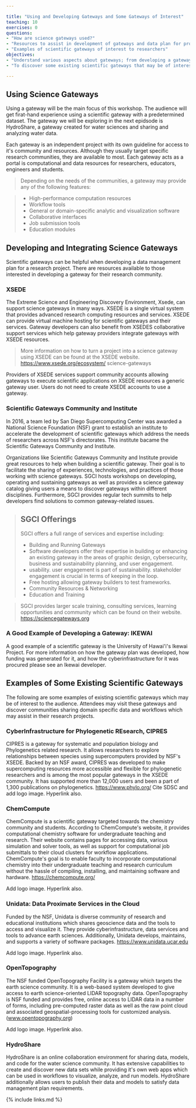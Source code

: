 ```yaml
---

title: "Using and Developing Gateways and Some Gateways of Interest" 
teaching: 10 
exercises: 0 
questions:
- "How are science gateways used?"
- "Resources to assist in development of gateways and data plan for projects"
- "Examples of scientific gateways of interest to researchers"
objectives:
- "Understand various aspects about gateways; from developing a gateway for a project to how to use a gateway."
- "To discover some existing scientific gateways that may be of interest to the audience"

---
```


## Using Science Gateways 
Using a gateway will be the main focus of this workshop. The audience will get firat-hand experience using a scientific gateway with a predetermined dataset. The gateway we will be exploring in the next epidsode is HydroShare, a gateway created for water sciences and sharing and analyzing water data. 

Each gateway is an independent project with its own guideline for access to it's community and resources. Although they usually target specific research communities, they are available to most. Each gateway acts as a portal is computational and data resources for researchers, educators, engineers and students. 

> Depending on the needs of the communities, a gateway may provide any of the 
> following features:

> - High-performance computation resources
> - Workflow tools
> - General or domain-specific analytic and visualization software
> - Collaborative interfaces
> - Job submission tools
> - Education modules

## Developing and Integrating Science Gateways
Scientific gateways can be helpful when developing a data management plan for a research project. There are resources available to those interested in developing a gateway for their research community. 

### XSEDE
The Extreme Science and Engineering Discovery Environment, Xsede, can support science gateways in many ways. XSEDE is a single virtual system that provides advanced research computing resources and services. XSEDE can provide virtual machine hosting for scientific gateways and their services. Gateway developers can also benefit from XSEDES collaborative support services which help gateway providers integrate gateways with XSEDE resources. 

> More information on how to turn a project into a science gateway using XSEDE
> can be found at the XSEDE website. https://www.xsede.org/ecosystem/ 
> science-gateways

Providers of XSEDE services support community accounts allowing gateways to execute scientific applications on XSEDE resources a generic gateway user. Users do not need to create XSEDE accounts to use a gateway. 

### Scientific Gateways Community and Institute
In 2016, a team led by San Diego Supercomputing Center was awarded a National Science Foundation (NSF) grant to establish an institute to accelerate the development of scientific gateways which address the needs of researchers across NSF's directorates. This institute bacame the Scientific Gateways Community and Institute.

Organizations like Scientific Gateways Community and Institute provide great resources to help when building a scientific gateway. Their goal is to facilitate the sharing of experiences, technologies, and practices of those working with science gateways. SGCI hosts workshops on developing, operating and sustaining gateways as well as provides a science gateway catalog giving users a means to discover gateways within different disciplines. Furthermore, SGCI provides regular tech summits to help developers find solutions to common gateway-related issues. 

> ## SGCI Offerings
> SGCI offers a full range of services and expertise including:
> - Building and Running Gateways
> - Software developers offer their expertise in building or enhancing an 
> existing gateway in the areas of graphic design, cybersecurity, business 
> and sustainability planning, and user engagement.
> - usability. user engagement is part of sustainability. stakeholder 
> engagement is crucial in terms of keeping in the loop.
> - Free hosting allowing gateway builders to test frameworks.
> - Community Resources & Networking
> - Education and Training



> SGCI provides larger scale training, consulting services, learning 
> opportunities and community which can be found on their website. 
> https://sciencegateways.org 


### A Good Example of Developing a Gateway: IKEWAI

A good example of a scientific gateway is the University of Hawai'i's Ikewai Project. For more information on how the gateway plan was developed, how funding was generated for it, and how the cyberinfrastructure for it was procured please see an Ikewai developer. 


## Examples of Some Existing Scientific Gateways

The following are some examples of existing scientific gateways which may be of interest to the audience. Attendees may visit these gateways and discover communities sharing domain specific data and workflows which may assist in their research projects. 

### CyberInfrastructure for Phylogenetic REsearch, CIPRES 

CIPRES is a gateway for systematic and population biology and Phylogenetics related research. It allows researchers to explore relationships between species using supercomputers provided by NSF's XSEDE. Backed by an NSF award, CIPRES was developed to make supercomputing resources more accessible and flexible for phylogenetic researchers and is among the most popular gateways in the XSEDE community. It has supported more than 12,000 users and been a part of 1,300 publications on phylogenetics.
https://www.phylo.org/
Cite SDSC and add logo image. Hyperlink also.


### ChemCompute 
ChemCompute is a scientific gateway targeted towards the chemistry community and students. According to ChemCompute's website, it provides computational chemistry software for undergraduate teaching and research. Their website contains pages for accessing data, various simulation and solver tools, as well as support for computational job submittals to their cloud clusters for workflow applications. ChemCompute's goal is to enable faculty to incorporate computational chemistry into their undergraduate teaching and research curriculum without the hassle of compiling, installing, and maintaining software and hardware. 
https://chemcompute.org/

Add logo image. Hyperlink also.

### Unidata: Data Proximate Services in the Cloud 
Funded by the NSF, Unidata is diverse community of research and educational institutions which shares geoscience data and the tools to access and visualize it. They provide cyberinfrastructure, data services and tools to advance earth sciences. Additionally, Unidata develops, maintains, and supports a variety of software packages. 
https://www.unidata.ucar.edu

Add logo image. Hyperlink also.


### OpenTopography
The NSF funded OpenTopography Facility is a gateway which targets the earth science community. It is a web-based system developed to give access to earth science-oriented LIDAR topography data. OpenTopography is NSF funded and provides free, online access to LIDAR data in a number of forms, including pre-computed raster data as well as the raw point cloud and associated geospatial-processing tools for customized analysis. 
(www.opentopography.org)

Add logo image. Hyperlink also.

### HydroShare
HydroShare is an online collaboration environment for sharing data, models, and code for the water science community. It has extensive capabilities to create and discover new data sets while providing it's own web apps which can be used in workflows to visualize, analyze, and run models. HydroShare additionally allows users to publish their data and models to satisfy data management plan requirements. 

{% include links.md %}

